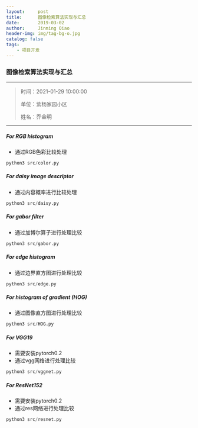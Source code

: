 ```yaml
---
layout:     post
title:      图像检索算法实现与汇总
date:       2019-03-02
author:     Jinming Qiao
header-img: img/tag-bg-o.jpg
catalog: false
tags:
    - 项目开发
---
```

### 图像检索算法实现与汇总

---

> 时间：2021-01-29 10:00:00
>
> 单位：紫杨家园小区
>
> 姓名：乔金明

---



##### For RGB histogram

- 通过RGB色彩比较处理

```python
python3 src/color.py
```



##### For daisy image descriptor

- 通过内容概率进行比较处理

```python
python3 src/daisy.py
```



##### For gabor filter

- 通过加博尔算子进行处理比较

```python
python3 src/gabor.py
```



##### For edge histogram

- 通过边界直方图进行处理比较

```python
python3 src/edge.py
```



##### For histogram of gradient (HOG)

- 通过图像直方图进行处理比较

```python
python3 src/HOG.py
```



##### For VGG19

- 需要安装pytorch0.2
- 通过vgg网络进行处理比较

```python
python3 src/vggnet.py
```



##### For ResNet152

- 需要安装pytorch0.2
- 通过res网络进行处理比较

```python
python3 src/resnet.py
```

